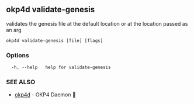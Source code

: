 ## okp4d validate-genesis

validates the genesis file at the default location or at the location passed as an arg

```
okp4d validate-genesis [file] [flags]
```

### Options

```
  -h, --help   help for validate-genesis
```

### SEE ALSO

* [okp4d](okp4d.md)	 - OKP4 Daemon 👹
